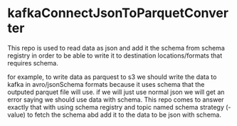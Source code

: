 ﻿# kafkaConnectJsonToParquetConverter
This repo is used to read data as json and add it the schema from schema registry in order to be able to write it to destination locations/formats that requires schema.

for example, to write data as parquest to s3 we should write the data to kafka in avro/jsonSchema formats because it uses schema that the outputed parquet file will use. if we will just use normal json we will get an error saying we should use data with schema.
This repo comes to answer exactly that with using schema registry and topic named schema strategy (<topic-name>-value) to fetch the schema abd add it to the data to be json with schema.